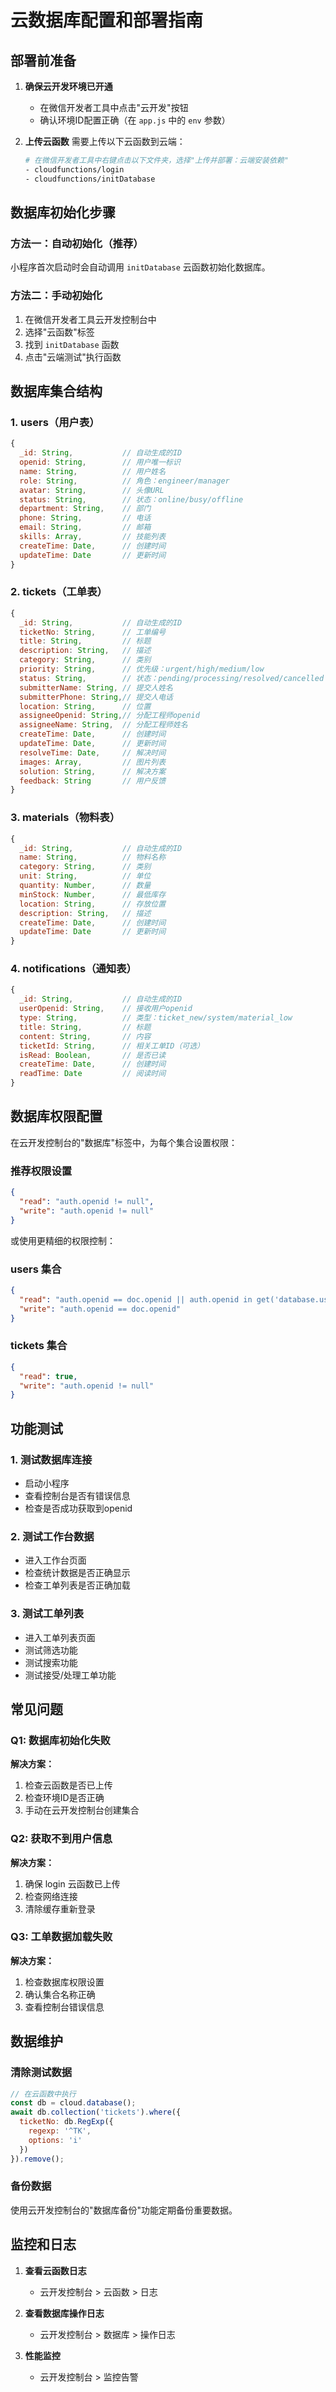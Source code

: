 # 云数据库配置和部署指南

## 部署前准备

1. **确保云开发环境已开通**
   - 在微信开发者工具中点击"云开发"按钮
   - 确认环境ID配置正确（在 `app.js` 中的 `env` 参数）

2. **上传云函数**
   需要上传以下云函数到云端：
   ```bash
   # 在微信开发者工具中右键点击以下文件夹，选择"上传并部署：云端安装依赖"
   - cloudfunctions/login
   - cloudfunctions/initDatabase
   ```

## 数据库初始化步骤

### 方法一：自动初始化（推荐）
小程序首次启动时会自动调用 `initDatabase` 云函数初始化数据库。

### 方法二：手动初始化
1. 在微信开发者工具云开发控制台中
2. 选择"云函数"标签
3. 找到 `initDatabase` 函数
4. 点击"云端测试"执行函数

## 数据库集合结构

### 1. users（用户表）
```javascript
{
  _id: String,           // 自动生成的ID
  openid: String,        // 用户唯一标识
  name: String,          // 用户姓名
  role: String,          // 角色：engineer/manager
  avatar: String,        // 头像URL
  status: String,        // 状态：online/busy/offline
  department: String,    // 部门
  phone: String,         // 电话
  email: String,         // 邮箱
  skills: Array,         // 技能列表
  createTime: Date,      // 创建时间
  updateTime: Date       // 更新时间
}
```

### 2. tickets（工单表）
```javascript
{
  _id: String,           // 自动生成的ID
  ticketNo: String,      // 工单编号
  title: String,         // 标题
  description: String,   // 描述
  category: String,      // 类别
  priority: String,      // 优先级：urgent/high/medium/low
  status: String,        // 状态：pending/processing/resolved/cancelled
  submitterName: String, // 提交人姓名
  submitterPhone: String,// 提交人电话
  location: String,      // 位置
  assigneeOpenid: String,// 分配工程师openid
  assigneeName: String,  // 分配工程师姓名
  createTime: Date,      // 创建时间
  updateTime: Date,      // 更新时间
  resolveTime: Date,     // 解决时间
  images: Array,         // 图片列表
  solution: String,      // 解决方案
  feedback: String       // 用户反馈
}
```

### 3. materials（物料表）
```javascript
{
  _id: String,           // 自动生成的ID
  name: String,          // 物料名称
  category: String,      // 类别
  unit: String,          // 单位
  quantity: Number,      // 数量
  minStock: Number,      // 最低库存
  location: String,      // 存放位置
  description: String,   // 描述
  createTime: Date,      // 创建时间
  updateTime: Date       // 更新时间
}
```

### 4. notifications（通知表）
```javascript
{
  _id: String,           // 自动生成的ID
  userOpenid: String,    // 接收用户openid
  type: String,          // 类型：ticket_new/system/material_low
  title: String,         // 标题
  content: String,       // 内容
  ticketId: String,      // 相关工单ID（可选）
  isRead: Boolean,       // 是否已读
  createTime: Date,      // 创建时间
  readTime: Date         // 阅读时间
}
```

## 数据库权限配置

在云开发控制台的"数据库"标签中，为每个集合设置权限：

### 推荐权限设置
```json
{
  "read": "auth.openid != null",
  "write": "auth.openid != null"
}
```

或使用更精细的权限控制：

### users 集合
```json
{
  "read": "auth.openid == doc.openid || auth.openid in get('database.users.manager').openid",
  "write": "auth.openid == doc.openid"
}
```

### tickets 集合
```json
{
  "read": true,
  "write": "auth.openid != null"
}
```

## 功能测试

### 1. 测试数据库连接
- 启动小程序
- 查看控制台是否有错误信息
- 检查是否成功获取到openid

### 2. 测试工作台数据
- 进入工作台页面
- 检查统计数据是否正确显示
- 检查工单列表是否正确加载

### 3. 测试工单列表
- 进入工单列表页面
- 测试筛选功能
- 测试搜索功能
- 测试接受/处理工单功能

## 常见问题

### Q1: 数据库初始化失败
**解决方案：**
1. 检查云函数是否已上传
2. 检查环境ID是否正确
3. 手动在云开发控制台创建集合

### Q2: 获取不到用户信息
**解决方案：**
1. 确保 login 云函数已上传
2. 检查网络连接
3. 清除缓存重新登录

### Q3: 工单数据加载失败
**解决方案：**
1. 检查数据库权限设置
2. 确认集合名称正确
3. 查看控制台错误信息

## 数据维护

### 清除测试数据
```javascript
// 在云函数中执行
const db = cloud.database();
await db.collection('tickets').where({
  ticketNo: db.RegExp({
    regexp: '^TK',
    options: 'i'
  })
}).remove();
```

### 备份数据
使用云开发控制台的"数据库备份"功能定期备份重要数据。

## 监控和日志

1. **查看云函数日志**
   - 云开发控制台 > 云函数 > 日志

2. **查看数据库操作日志**
   - 云开发控制台 > 数据库 > 操作日志

3. **性能监控**
   - 云开发控制台 > 监控告警